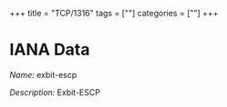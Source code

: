 +++
title = "TCP/1316"
tags = [""]
categories = [""]
+++

# IANA Data

_Name:_ exbit-escp

_Description:_ Exbit-ESCP


